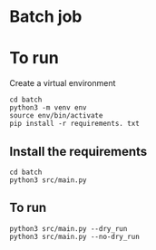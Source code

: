 # Batch job 

# To run
Create a virtual environment 
```
cd batch
python3 -m venv env
source env/bin/activate
pip install -r requirements. txt
```

## Install the requirements
```
cd batch
python3 src/main.py
```

## To run
```
python3 src/main.py --dry_run
python3 src/main.py --no-dry_run
```
